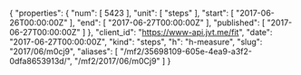 {
  "properties": {
    "num": [
      5423
    ],
    "unit": [
      "steps"
    ],
    "start": [
      "2017-06-26T00:00:00Z"
    ],
    "end": [
      "2017-06-27T00:00:00Z"
    ],
    "published": [
      "2017-06-27T00:00:00Z"
    ]
  },
  "client_id": "https://www-api.jvt.me/fit",
  "date": "2017-06-27T00:00:00Z",
  "kind": "steps",
  "h": "h-measure",
  "slug": "2017/06/m0cj9",
  "aliases": [
    "/mf2/35698109-605e-4ea9-a3f2-0dfa8653913d/",
    "/mf2/2017/06/m0Cj9"
  ]
}
